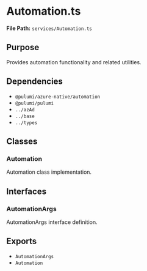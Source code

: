 # Automation.ts

**File Path:** `services/Automation.ts`

## Purpose

Provides automation functionality and related utilities.

## Dependencies

- `@pulumi/azure-native/automation`
- `@pulumi/pulumi`
- `../azAd`
- `../base`
- `../types`

## Classes

### Automation

Automation class implementation.

## Interfaces

### AutomationArgs

AutomationArgs interface definition.

## Exports

- `AutomationArgs`
- `Automation`
